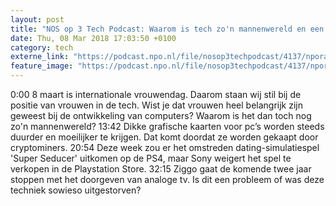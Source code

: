 ```yaml
---
layout: post
title: "NOS op 3 Tech Podcast: Waarom is tech zo'n mannenwereld en een run op videokaarten"
date: Thu, 08 Mar 2018 17:03:50 +0100
category: tech
externe_link: "https://podcast.npo.nl/file/nosop3techpodcast/4137/nporadio1_nosop3techpodcast_20180308_nos-op-3-tech-podcast-waarom-is-tech-zo-n-mannenwereld-en-een-run-op-videokaarten.mp3"
feature_image: "https://podcast.npo.nl/file/nosop3techpodcast/4137/nporadio1_nosop3techpodcast_20180308_nos-op-3-tech-podcast-waarom-is-tech-zo-n-mannenwereld-en-een-run-op-videokaarten.mp3"
---
```


0:00 8 maart is internationale vrouwendag. Daarom staan wij stil bij de positie van vrouwen in de tech. Wist je dat vrouwen heel belangrijk zijn geweest bij de ontwikkeling van computers? Waarom is het dan toch nog zo'n mannenwereld?
13:42 Dikke grafische kaarten voor pc’s worden steeds duurder en moeilijker te krijgen. Dat komt doordat ze worden gekaapt door cryptominers.
20:54 Deze week zou er het omstreden dating-simulatiespel 'Super Seducer' uitkomen op de PS4, maar Sony weigert het spel te verkopen in de Playstation Store.
32:15 Ziggo gaat de komende twee jaar stoppen met het doorgeven van analoge tv. Is dit een probleem of was deze techniek sowieso uitgestorven?<img src="http://feeds.feedburner.com/~r/nosop3-tech-podcast/~4/x36evUWs8Ms" height="1" width="1" alt=""/>
